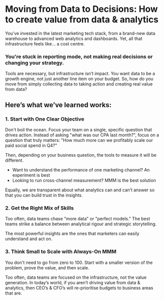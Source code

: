 # Moving from Data to Decisions: How to create value from data & analytics

You’ve invested in the latest marketing tech stack, from a brand-new data warehouse to advanced web analytics and dashboards. Yet, all that infrastructure feels like... a cost centre. 

### You're stuck in reporting mode, not making real decisions or changing your strategy.

Tools are necessary, but infrastructure isn’t impact. You want data to be a growth engine, not just another line item on your budget. So, how do you move from simply collecting data to taking action and creating real value from data?

## Here’s what we’ve learned works:

### 1\. Start with One Clear Objective

Don't boil the ocean. Focus your team on a single, specific question that drives action. Instead of asking "what was our CPA last month?", focus on a question that truly matters: "How much more can we profitably scale our paid social spend in Q4?"

Then, depending on your business question, the tools to measure it will be different. 

- Want to understand the performance of one marketing channel? An experiment is best  
- Looking to run cross-channel measurement? MMM is the best solution

Equally, we are transparent about what analytics can and can’t answer so that you can build trust in the insights.

### 2\. Get the Right Mix of Skills

Too often, data teams chase "more data" or "perfect models." The best teams strike a balance between analytical rigour and strategic storytelling. 

The most powerful insights are the ones that marketers can easily understand and act on.

### 3\. Think Small to Scale with Always-On MMM

You don't need to go from zero to 100\. Start with a smaller version of the problem, prove the value, and then scale. 

Too often, data teams are focused on the infrastructure, not the value generation. In today’s world, if you aren’t driving value from data & analytics, then CEO’s & CFO’s will re-prioritise budgets to business areas that are.


